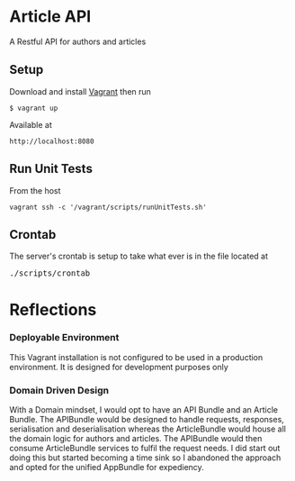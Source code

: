 # Article API
A Restful API for authors and articles

## Setup
Download and install [Vagrant](https://www.vagrantup.com/downloads.html) then run

<pre>
<code>$ vagrant up</code>
</pre>
Available at
<pre>
<code>http://localhost:8080</code>
</pre>

## Run Unit Tests
From the host
<pre>
<code>vagrant ssh -c '/vagrant/scripts/runUnitTests.sh'</code>
</pre>

## Crontab
The server's crontab is setup to take what ever is in the file located at
<pre>./scripts/crontab</pre>

# Reflections
### Deployable Environment
This Vagrant installation is not configured to be used in a production environment. It is designed for development purposes only

### Domain Driven Design
With a Domain mindset, I would opt to have an API Bundle and an Article Bundle. The APIBundle would be designed to handle requests, responses, serialisation and deserialisation whereas the ArticleBundle would house all the domain logic for authors and articles. The APIBundle would then consume ArticleBundle services to fulfil the request needs. I did start out doing this but started becoming a time sink so I abandoned the approach and opted for the unified AppBundle for expediency.